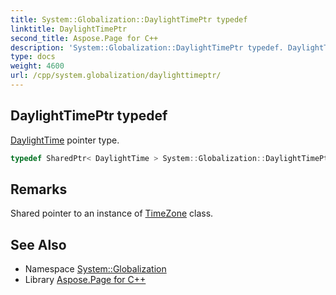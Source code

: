 ```yaml
---
title: System::Globalization::DaylightTimePtr typedef
linktitle: DaylightTimePtr
second_title: Aspose.Page for C++
description: 'System::Globalization::DaylightTimePtr typedef. DaylightTime pointer type in C++.'
type: docs
weight: 4600
url: /cpp/system.globalization/daylighttimeptr/
---
```

## DaylightTimePtr typedef


[DaylightTime](../daylighttime/) pointer type.

```cpp
typedef SharedPtr< DaylightTime > System::Globalization::DaylightTimePtr
```

## Remarks


Shared pointer to an instance of [TimeZone](../../system/timezone/) class. 
## See Also

* Namespace [System::Globalization](../)
* Library [Aspose.Page for C++](../../)
